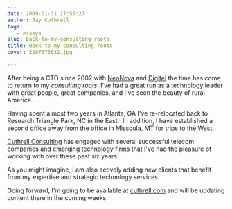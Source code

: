 ```yaml
---
date: 2009-01-31 17:55:27
author: Jay Cuthrell
tags:
   - essays
slug: back-to-my-consulting-roots
title: Back to my consulting roots
cover: 2287573632.jpg

---
```


After being a CTO since 2002 with [NeoNova](http://www.neonova.net) and [Digitel](http://www.digitel.net) the time has come to return to my _consulting roots_. I've had a great run as a technology leader with great people, great companies, and I've seen the beauty of rural America.

Having spent almost two years in Atlanta, GA I've re-relocated back to Research Triangle Park, NC in the East.  In addition, I have established a second office away from the office in Missoula, MT for trips to the West.

[Cuthrell Consulting](http://cuthrell.com) has engaged with several successful telecom companies and emerging technology firms that I've had the pleasure of working with over these past six years.

As you might imagine, I am also actively adding new clients that benefit from my expertise and strategic technology services.

Going forward, I'm going to be available at [cuthrell.com](http://cuthrell.com) and will be updating content there in the coming weeks.

